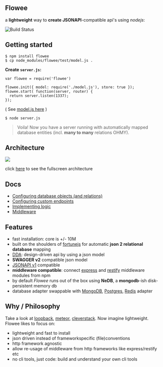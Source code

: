## Flowee

a __lightweight__ way to __create JSONAPI__-compatible api's using _nodejs_:

![Build Status](https://travis-ci.org/coderofsalvation/flowee.svg?branch=master)

## Getting started

    $ npm install flowee
    $ cp node_modules/flowee/test/model.js .

__Create `server.js`:__

    var flowee = require('flowee')
  
    flowee.init({ model: require('./model.js'), store: true });
    flowee.start( function(server, router) {
      return server.listen(1337);
    });

( See [model.js here](https://github.com/coderofsalvation/flowee/blob/master/test/model.js) )

    $ node server.js

> Voila! Now you have a server running with automatically mapped database entities (incl. __many to many__ relations OHMY).

## Architecture

![](http://coderofsalvation.github.io/flowee/img/diagram.png)

click <A href="http://coderofsalvation.github.io/flowee/img/diagram.png" target="_blank">here</a> to see the fullscreen architecture

## Docs

* [Configuring database objects (and relations)](http://flowee.isvery.ninja/doc/howto-database.html)
* [Configuring custom endpoints](http://flowee.isvery.ninja/doc/howto-custom-endpoints.html)
* [Implementing logic](http://flowee.isvery.ninja/doc/howto-logic.html)
* [Middleware](http://flowee.isvery.ninja/doc/howto-middleware.html)

## Features

* fast installation: core is +/- 10M
* built on the shoulders of [fortunejs](http://fortunejs.com/) for automatic __json 2 relational database__ mapping
* [DDA](http://www.slideshare.net/apigee/i-love-apis-2015-create-designdriven-apis-with-nodejs-and-swagger): design-driven api by using a json model 
* __SWAGGER v2__ compatible json model
* [JSONAPI v1](http://jsonapi.org/) compatible
* __middleware compatible__: connect [express](http://expressjs.com) and [restify](http://restify.com) middleware modules from npm
* by default *Flowee* runs out of the box using __NeDB__, a __mongodb__-ish disk-persistent memory db
* database adapter swappable with [MongoDB](https://www.npmjs.com/package/fortune-mongodb), [Postgres](https://www.npmjs.com/package/fortune-postgres), [Redis](https://www.npmjs.com/package/fortune-redis) adapter


## Why / Philosophy 

Take a look at [loopback](http://blog.jeffdouglas.com/2015/07/07/roll-your-own-api-vs-loopback), [meteor](http://meteor.com), [cleverstack](http://cleverstack.io). 
Now imagine lightweight.
Flowee likes to focus on:

* lightweight and fast to install
* json driven instead of frameworkspecific (file)conventions
* http framework agnostic
* allow re-usage of middleware from http frameworks like express/restify etc
* no cli tools, just code: build and understand your own cli tools






